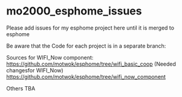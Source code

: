 # mo2000_esphome_issues

Please add issues for my esphome project here until it is merged to esphome

Be aware that the Code for each project is in a separate branch:

Sources for WIFI_Now component:
https://github.com/motwok/esphome/tree/wifi_basic_coop (Needed changesfor WIFI_Now)
https://github.com/motwok/esphome/tree/wifi_now_component

Others
TBA
